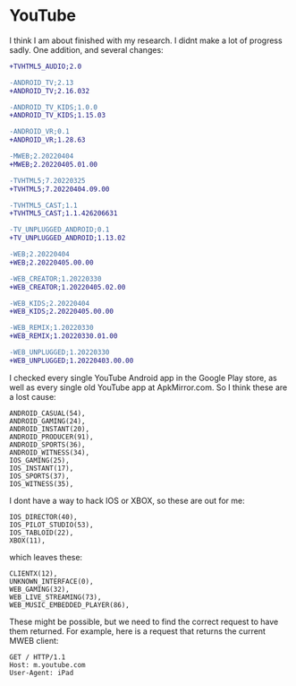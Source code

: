 # YouTube

I think I am about finished with my research. I didnt make a lot of progress
sadly. One addition, and several changes:

~~~diff
+TVHTML5_AUDIO;2.0

-ANDROID_TV;2.13
+ANDROID_TV;2.16.032

-ANDROID_TV_KIDS;1.0.0
+ANDROID_TV_KIDS;1.15.03

-ANDROID_VR;0.1
+ANDROID_VR;1.28.63

-MWEB;2.20220404
+MWEB;2.20220405.01.00

-TVHTML5;7.20220325
+TVHTML5;7.20220404.09.00

-TVHTML5_CAST;1.1
+TVHTML5_CAST;1.1.426206631

-TV_UNPLUGGED_ANDROID;0.1
+TV_UNPLUGGED_ANDROID;1.13.02

-WEB;2.20220404
+WEB;2.20220405.00.00

-WEB_CREATOR;1.20220330
+WEB_CREATOR;1.20220405.02.00

-WEB_KIDS;2.20220404
+WEB_KIDS;2.20220405.00.00

-WEB_REMIX;1.20220330
+WEB_REMIX;1.20220330.01.00

-WEB_UNPLUGGED;1.20220330
+WEB_UNPLUGGED;1.20220403.00.00
~~~

I checked every single YouTube Android app in the Google Play store, as well as
every single old YouTube app at ApkMirror.com. So I think these are a lost
cause:

~~~
ANDROID_CASUAL(54),
ANDROID_GAMING(24),
ANDROID_INSTANT(20),
ANDROID_PRODUCER(91),
ANDROID_SPORTS(36),
ANDROID_WITNESS(34),
IOS_GAMING(25),
IOS_INSTANT(17),
IOS_SPORTS(37),
IOS_WITNESS(35),
~~~

I dont have a way to hack IOS or XBOX, so these are out for me:

~~~
IOS_DIRECTOR(40),
IOS_PILOT_STUDIO(53),
IOS_TABLOID(22),
XBOX(11),
~~~

which leaves these:

~~~
CLIENTX(12),
UNKNOWN_INTERFACE(0),
WEB_GAMING(32),
WEB_LIVE_STREAMING(73),
WEB_MUSIC_EMBEDDED_PLAYER(86),
~~~

These might be possible, but we need to find the correct request to have them
returned. For example, here is a request that returns the current MWEB client:

~~~
GET / HTTP/1.1
Host: m.youtube.com
User-Agent: iPad
~~~
